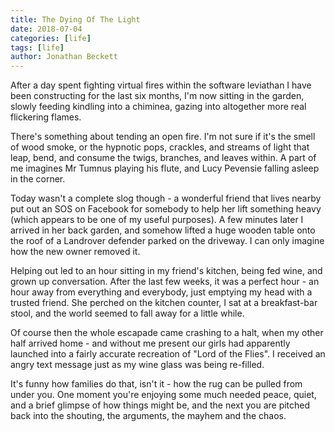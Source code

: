 ```yaml
---
title: The Dying Of The Light
date: 2018-07-04
categories: [life]
tags: [life]
author: Jonathan Beckett
---
```


After a day spent fighting virtual fires within the software leviathan I have been constructing for the last six months, I'm now sitting in the garden, slowly feeding kindling into a chiminea, gazing into altogether more real flickering flames.

There's something about tending an open fire. I'm not sure if it's the smell of wood smoke, or the hypnotic pops, crackles, and streams of light that leap, bend, and consume the twigs, branches, and leaves within. A part of me imagines Mr Tumnus playing his flute, and Lucy Pevensie falling asleep in the corner.

Today wasn't a complete slog though - a wonderful friend that lives nearby put out an SOS on Facebook for somebody to help her lift something heavy (which appears to be one of my useful purposes). A few minutes later I arrived in her back garden, and somehow lifted a huge wooden table onto the roof of a Landrover defender parked on the driveway. I can only imagine how the new owner removed it.

Helping out led to an hour sitting in my friend's kitchen, being fed wine, and grown up conversation. After the last few weeks, it was a perfect hour - an hour away from everything and everybody, just emptying my head with a trusted friend. She perched on the kitchen counter, I sat at a breakfast-bar stool, and the world seemed to fall away for a little while.

Of course then the whole escapade came crashing to a halt, when my other half arrived home - and without me present our girls had apparently launched into a fairly accurate recreation of "Lord of the Flies". I received an angry text message just as my wine glass was being re-filled.

It's funny how families do that, isn't it - how the rug can be pulled from under you. One moment you're enjoying some much needed peace, quiet, and a brief glimpse of how things might be, and the next you are pitched back into the shouting, the arguments, the mayhem and the chaos.